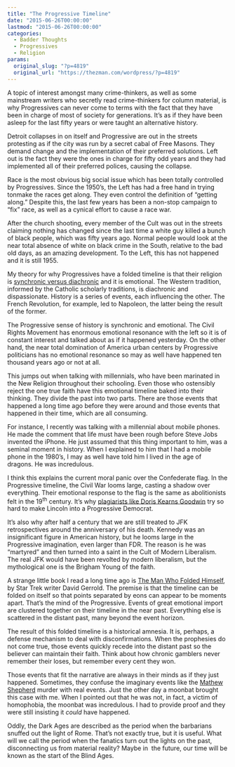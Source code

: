 ```yaml
---
title: "The Progressive Timeline"
date: "2015-06-26T00:00:00"
lastmod: "2015-06-26T00:00:00"
categories:
  - Badder Thoughts
  - Progressives
  - Religion
params:
  original_slug: "?p=4819"
  original_url: "https://thezman.com/wordpress/?p=4819"
---
```


A topic of interest amongst many crime-thinkers, as well as some
mainstream writers who secretly read crime-thinkers for column material,
is why Progressives can never come to terms with the fact that they have
been in charge of most of society for generations. It’s as if they have
been asleep for the last fifty years or were taught an alternative
history.

Detroit collapses in on itself and Progressive are out in the streets
protesting as if the city was run by a secret cabal of Free Masons. They
demand change and the implementation of their preferred solutions. Left
out is the fact they were the ones in charge for fifty odd years and
they had implemented all of their preferred polices, causing the
collapse.

Race is the most obvious big social issue which has been totally
controlled by Progressives. Since the 1950’s, the Left has had a free
hand in trying tonmake the races get along. They even control the
definition of “getting along.” Despite this, the last few years has been
a non-stop campaign to “fix” race, as well as a cynical effort to cause
a race war.

After the church shooting, every member of the Cult was out in the
streets claiming nothing has changed since the last time a white guy
killed a bunch of black people, which was fifty years ago. Normal people
would look at the near total absence of white on black crime in the
South, relative to the bad old days, as an amazing development. To the
Left, this has not happened and it is still 1955.

My theory for why Progressives have a folded timeline is that their
religion is [synchronic versus
diachronic](http://faculty.washington.edu/cbehler/glossary/diachron.html)
and it is emotional. The Western tradition, informed by the Catholic
scholarly traditions, is diachronic and dispassionate. History is a
series of events, each influencing the other. The French Revolution, for
example, led to Napoleon, the latter being the result of the former.

The Progressive sense of history is synchronic and emotional. The Civil
Rights Movement has enormous emotional resonance with the left so it is
of constant interest and talked about as if it happened yesterday. On
the other hand, the near total domination of America urban centers by
Progressive politicians has no emotional resonance so may as well have
happened ten thousand years ago or not at all.

This jumps out when talking with millennials, who have been marinated in
the New Religion throughout their schooling. Even those who ostensibly
reject the one true faith have this emotional timeline baked into their
thinking. They divide the past into two parts. There are those events
that happened a long time ago before they were around and those events
that happened in their time, which are all consuming.

For instance, I recently was talking with a millennial about mobile
phones. He made the comment that life must have been rough before Steve
Jobs invented the iPhone. He just assumed that this thing important to
him, was a seminal moment in history. When I explained to him that I had
a mobile phone in the 1980’s, I may as well have told him I lived in the
age of dragons. He was incredulous.

I think this explains the current moral panic over the Confederate flag.
In the Progressive timeline, the Civil War looms large, casting a shadow
over everything. Their emotional response to the flag is the same as
abolitionists felt in the 19<sup>th</sup> century. It’s why [plagiarists
like Doris Kearns
Goodwin](http://www.hollywoodreporter.com/news/lincoln-would-be-a-democrat-390846)
try so hard to make Lincoln into a Progressive Democrat.

It’s also why after half a century that we are still treated to JFK
retrospectives around the anniversary of his death. Kennedy was an
insignificant figure in American history, but he looms large in the
Progressive imagination, even larger than FDR. The reason is he was
“martyred” and then turned into a saint in the Cult of Modern
Liberalism. The real JFK would have been revolted by modern liberalism,
but the mythological one is the Brigham Young of the faith.

A strange little book I read a long time ago is [The Man Who Folded
Himself](http://www.amazon.com/The-Man-Who-Folded-Himself/dp/1932100040),
by Star Trek writer David Gerrold. The premise is that the timeline can
be folded on itself so that points separated by eons can appear to be
moments apart. That’s the mind of the Progressive. Events of great
emotional import are clustered together on their timeline in the near
past. Everything else is scattered in the distant past, many beyond the
event horizon.

The result of this folded timeline is a historical amnesia. It is,
perhaps, a defense mechanism to deal with disconfirmations. When the
prophesies do not come true, those events quickly recede into the
distant past so the believer can maintain their faith. Think about how
chronic gamblers never remember their loses, but remember every cent
they won.

Those events that fit the narrative are always in their minds as if they
just happened. Sometimes, they confuse the imaginary events like the <a
href="http://www.theguardian.com/world/2014/oct/26/the-truth-behind-americas-most-famous-gay-hate-murder-matthew-shepard"
rel="noopener" target="_blank">Mathew Shepherd</a> murder with real
events. Just the other day a moonbat brought this case with me. When I
pointed out that he was not, in fact, a victim of homophobia, the
moonbat was incredulous. I had to provide proof and they were still
insisting it *could* have happened.

Oddly, the Dark Ages are described as the period when the barbarians
snuffed out the light of Rome. That’s not exactly true, but it is
useful. What will we call the period when the fanatics turn out the
lights on the past, disconnecting us from material reality? Maybe in 
the future, our time will be known as the start of the Blind Ages.
